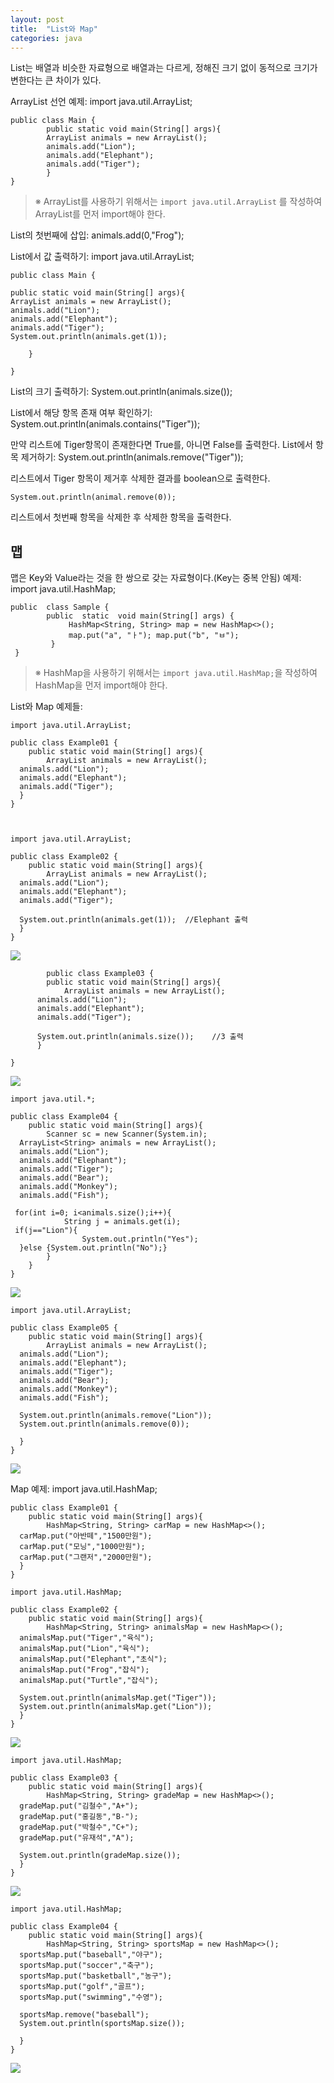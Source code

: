 ```yaml
---
layout: post
title:  "List와 Map"
categories: java
---
```



List는 배열과 비슷한 자료형으로 배열과는 다르게, 정해진 크기 없이 동적으로 크기가 변한다는 큰 차이가 있다.

ArrayList 선언 예제:
    import java.util.ArrayList;
    
    public class Main {
    		public static void main(String[] args){
    		ArrayList animals = new ArrayList();
    		animals.add("Lion");
    		animals.add("Elephant");
    		animals.add("Tiger");
    		}
    }

> ※ ArrayList를 사용하기 위해서는 `import java.util.ArrayList` 를  작성하여 ArrayList를 먼저 import해야 한다.

List의 첫번째에 삽입:
animals.add(0,"Frog");

List에서 값 출력하기:
    import java.util.ArrayList;
    
    public class Main {
    
    public static void main(String[] args){
    ArrayList animals = new ArrayList();
    animals.add("Lion");
    animals.add("Elephant");
    animals.add("Tiger");
	System.out.println(animals.get(1));
    
	    }
    
    }

List의 크기 출력하기:
    System.out.println(animals.size());

List에서 해당 항목 존재 여부 확인하기:
    System.out.println(animals.contains("Tiger"));

만약 리스트에 Tiger항목이 존재한다면 True를, 아니면 False를 출력한다.
List에서 항목 제거하기:
    System.out.println(animals.remove("Tiger"));

리스트에서 Tiger 항목이 제거후 삭제한 결과를 boolean으로 출력한다.

    System.out.println(animal.remove(0));

리스트에서 첫번째 항목을 삭제한 후 삭제한 항목을 출력한다.

## 맵
맵은 Key와 Value라는 것을 한 쌍으로 갖는 자료형이다.(Key는 중복 안됨)
예제:   
    import java.util.HashMap; 
      
    public  class Sample { 
    	    public  static  void main(String[] args) {
    		     HashMap<String, String> map = new HashMap<>(); 
    		     map.put("a", "ㅏ"); map.put("b", "ㅂ"); 
    	     } 
     }

> ※ HashMap을 사용하기 위해서는 `import java.util.HashMap;`을  작성하여 HashMap을 먼저 import해야 한다.

List와 Map 예제들:

    import java.util.ArrayList;  
      
    public class Example01 {  
        public static void main(String[] args){  
            ArrayList animals = new ArrayList();  
      animals.add("Lion");  
      animals.add("Elephant");  
      animals.add("Tiger");  
      }  
    }
  


    import java.util.ArrayList;  
      
    public class Example02 {  
        public static void main(String[] args){  
            ArrayList animals = new ArrayList();  
      animals.add("Lion");  
      animals.add("Elephant");  
      animals.add("Tiger");  
      
      System.out.println(animals.get(1));  //Elephant 출력
	  }  
    }
 
 <img  src="https://cndiqor0512.github.io/img/Example02.PNG">

            public class Example03 {  
            public static void main(String[] args){  
                ArrayList animals = new ArrayList();  
          animals.add("Lion");  
          animals.add("Elephant");  
          animals.add("Tiger");  
          
          System.out.println(animals.size());    //3 출력
          }  
    
    }

 <img  src="https://cndiqor0512.github.io/img/example03.PNG">

    import java.util.*;  
      
    public class Example04 {  
        public static void main(String[] args){  
            Scanner sc = new Scanner(System.in);  
      ArrayList<String> animals = new ArrayList();  
      animals.add("Lion");  
      animals.add("Elephant");  
      animals.add("Tiger");  
      animals.add("Bear");  
      animals.add("Monkey");  
      animals.add("Fish");  
      
     for(int i=0; i<animals.size();i++){  
                String j = animals.get(i);  
     if(j=="Lion"){  
                    System.out.println("Yes");  
      }else {System.out.println("No");}  
            }  
        }  
    }

<img  src="https://cndiqor0512.github.io/img/example04.PNG">

    import java.util.ArrayList;  
      
    public class Example05 {  
        public static void main(String[] args){  
            ArrayList animals = new ArrayList();  
      animals.add("Lion");  
      animals.add("Elephant");  
      animals.add("Tiger");  
      animals.add("Bear");  
      animals.add("Monkey");  
      animals.add("Fish");  
      
      System.out.println(animals.remove("Lion"));  
      System.out.println(animals.remove(0));  
      
      }  
    }


<img  src="https://cndiqor0512.github.io/img/example05.PNG">

Map 예제:
    import java.util.HashMap;  
      
    public class Example01 {  
        public static void main(String[] args){  
            HashMap<String, String> carMap = new HashMap<>();  
      carMap.put("아반떼","1500만원");  
      carMap.put("모닝","1000만원");  
      carMap.put("그랜저","2000만원");  
      }  
    }

    import java.util.HashMap;  
      
    public class Example02 {  
        public static void main(String[] args){  
            HashMap<String, String> animalsMap = new HashMap<>();  
      animalsMap.put("Tiger","육식");  
      animalsMap.put("Lion","육식");  
      animalsMap.put("Elephant","초식");  
      animalsMap.put("Frog","잡식");  
      animalsMap.put("Turtle","잡식");  
      
      System.out.println(animalsMap.get("Tiger"));  
      System.out.println(animalsMap.get("Lion"));  
      }  
    }

<img  src="https://cndiqor0512.github.io/img/example02_map.PNG">

    import java.util.HashMap;  
      
    public class Example03 {  
        public static void main(String[] args){  
            HashMap<String, String> gradeMap = new HashMap<>();  
      gradeMap.put("김철수","A+");  
      gradeMap.put("홍길동","B-");  
      gradeMap.put("박철수","C+");  
      gradeMap.put("유재석","A");  
      
      System.out.println(gradeMap.size());  
      }  
    }

   <img  src="https://cndiqor0512.github.io/img/example03_map.PNG">

    import java.util.HashMap;  
      
    public class Example04 {  
        public static void main(String[] args){  
            HashMap<String, String> sportsMap = new HashMap<>();  
      sportsMap.put("baseball","야구");  
      sportsMap.put("soccer","축구");  
      sportsMap.put("basketball","농구");  
      sportsMap.put("golf","골프");  
      sportsMap.put("swimming","수영");  
      
      sportsMap.remove("baseball");  
      System.out.println(sportsMap.size());  
      
      }  
    }

<img  src="https://cndiqor0512.github.io/img/example04_map.PNG">
